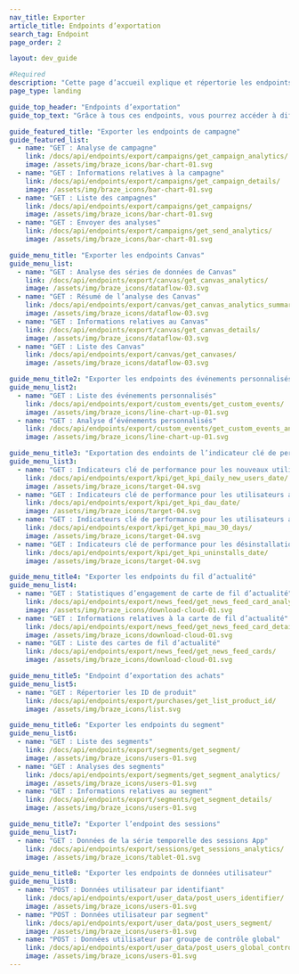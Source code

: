 ```yaml
---
nav_title: Exporter
article_title: Endpoints d’exportation
search_tag: Endpoint
page_order: 2

layout: dev_guide

#Required
description: "Cette page d’accueil explique et répertorie les endpoints Braze d’exportation."
page_type: landing

guide_top_header: "Endpoints d’exportation"
guide_top_text: "Grâce à tous ces endpoints, vous pourrez accéder à différents niveaux de détails sur vos indicateurs clé de performance, cartes de fil d’actualité, sessions d’application, utilisateurs, segments, campagnes et Canvas. Vous pourrez également les exporter. <br> <br> Assurez-vous de connaître votre <a href='/docs/user_guide/administrative/access_braze/braze_instances/' target='_blank'>instance Braze</a>, <a href='/docs/api/api_key/' target='_blank'>clé API</a> et <a href='/docs/api/identifier_types/' target='_blank'>identifiant d’API</a> lors de l’élaboration de vos paramètres et corps de requête."

guide_featured_title: "Exporter les endpoints de campagne"
guide_featured_list:
  - name: "GET : Analyse de campagne"
    link: /docs/api/endpoints/export/campaigns/get_campaign_analytics/
    image: /assets/img/braze_icons/bar-chart-01.svg
  - name: "GET : Informations relatives à la campagne"
    link: /docs/api/endpoints/export/campaigns/get_campaign_details/
    image: /assets/img/braze_icons/bar-chart-01.svg
  - name: "GET : Liste des campagnes"
    link: /docs/api/endpoints/export/campaigns/get_campaigns/
    image: /assets/img/braze_icons/bar-chart-01.svg
  - name: "GET : Envoyer des analyses"
    link: /docs/api/endpoints/export/campaigns/get_send_analytics/
    image: /assets/img/braze_icons/bar-chart-01.svg

guide_menu_title: "Exporter les endpoints Canvas"
guide_menu_list:
  - name: "GET : Analyse des séries de données de Canvas"
    link: /docs/api/endpoints/export/canvas/get_canvas_analytics/
    image: /assets/img/braze_icons/dataflow-03.svg
  - name: "GET : Résumé de l’analyse des Canvas"
    link: /docs/api/endpoints/export/canvas/get_canvas_analytics_summary/
    image: /assets/img/braze_icons/dataflow-03.svg
  - name: "GET : Informations relatives au Canvas"
    link: /docs/api/endpoints/export/canvas/get_canvas_details/
    image: /assets/img/braze_icons/dataflow-03.svg
  - name: "GET : Liste des Canvas"
    link: /docs/api/endpoints/export/canvas/get_canvases/
    image: /assets/img/braze_icons/dataflow-03.svg

guide_menu_title2: "Exporter les endpoints des événements personnalisés"
guide_menu_list2:
  - name: "GET : Liste des événements personnalisés"
    link: /docs/api/endpoints/export/custom_events/get_custom_events/
    image: /assets/img/braze_icons/line-chart-up-01.svg
  - name: "GET : Analyse d’événements personnalisés"
    link: /docs/api/endpoints/export/custom_events/get_custom_events_analytics/
    image: /assets/img/braze_icons/line-chart-up-01.svg

guide_menu_title3: "Exportation des endoints de l’indicateur clé de performance"
guide_menu_list3:
  - name: "GET : Indicateurs clé de performance pour les nouveaux utilisateurs quotidiens par date"
    link: /docs/api/endpoints/export/kpi/get_kpi_daily_new_users_date/
    image: /assets/img/braze_icons/target-04.svg
  - name: "GET : Indicateurs clé de performance pour les utilisateurs actifs quotidiens par date"
    link: /docs/api/endpoints/export/kpi/get_kpi_dau_date/
    image: /assets/img/braze_icons/target-04.svg
  - name: "GET : Indicateurs clé de performance pour les utilisateurs actifs mensuels au cours des 30 derniers jours"
    link: /docs/api/endpoints/export/kpi/get_kpi_mau_30_days/
    image: /assets/img/braze_icons/target-04.svg
  - name: "GET : Indicateurs clé de performance pour les désinstallations par date"
    link: /docs/api/endpoints/export/kpi/get_kpi_uninstalls_date/
    image: /assets/img/braze_icons/target-04.svg

guide_menu_title4: "Exporter les endpoints du fil d’actualité"
guide_menu_list4:
  - name: "GET : Statistiques d’engagement de carte de fil d’actualité"
    link: /docs/api/endpoints/export/news_feed/get_news_feed_card_analytics/
    image: /assets/img/braze_icons/download-cloud-01.svg
  - name: "GET : Informations relatives à la carte de fil d’actualité"
    link: /docs/api/endpoints/export/news_feed/get_news_feed_card_details/
    image: /assets/img/braze_icons/download-cloud-01.svg
  - name: "GET : Liste des cartes de fil d’actualité"
    link: /docs/api/endpoints/export/news_feed/get_news_feed_cards/
    image: /assets/img/braze_icons/download-cloud-01.svg

guide_menu_title5: "Endpoint d’exportation des achats"
guide_menu_list5:
  - name: "GET : Répertorier les ID de produit"
    link: /docs/api/endpoints/export/purchases/get_list_product_id/
    image: /assets/img/braze_icons/list.svg

guide_menu_title6: "Exporter les endpoints du segment"
guide_menu_list6:
  - name: "GET : Liste des segments"
    link: /docs/api/endpoints/export/segments/get_segment/
    image: /assets/img/braze_icons/users-01.svg
  - name: "GET : Analyses des segments"
    link: /docs/api/endpoints/export/segments/get_segment_analytics/
    image: /assets/img/braze_icons/users-01.svg
  - name: "GET : Informations relatives au segment"
    link: /docs/api/endpoints/export/segments/get_segment_details/
    image: /assets/img/braze_icons/users-01.svg

guide_menu_title7: "Exporter l’endpoint des sessions"
guide_menu_list7:
  - name: "GET : Données de la série temporelle des sessions App"
    link: /docs/api/endpoints/export/sessions/get_sessions_analytics/
    image: /assets/img/braze_icons/tablet-01.svg

guide_menu_title8: "Exporter les endpoints de données utilisateur"
guide_menu_list8:
  - name: "POST : Données utilisateur par identifiant"
    link: /docs/api/endpoints/export/user_data/post_users_identifier/
    image: /assets/img/braze_icons/users-01.svg
  - name: "POST : Données utilisateur par segment"
    link: /docs/api/endpoints/export/user_data/post_users_segment/
    image: /assets/img/braze_icons/users-01.svg
  - name: "POST : Données utilisateur par groupe de contrôle global"
    link: /docs/api/endpoints/export/user_data/post_users_global_control_group/
    image: /assets/img/braze_icons/users-01.svg
---
```

